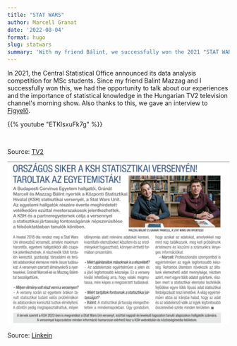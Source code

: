 ```yaml
---
title: "STAT WARS"
author: Marcell Granat
date: '2022-08-04'
format: hugo
slug: statwars
summary: 'With my friend Bálint, we successfully won the 2021 "STAT WARS", due to which we were also featured on a morning TV show and in newspapers'
---
```




In 2021, the Central Statistical Office announced its data analysis competition for MSc students. Since my friend Balint Mazzag and I successfully won this, we had the opportunity to talk about our experiences and the importance of statistical knowledge in the Hungarian TV2 television channel's morning show. Also thanks to this, we gave an interview to [Figyelő](https://digitalstand.hu/olvaso/129772#1).

{{% youtube "ETKlsxuFk7g" %}}

</br>

Source: [TV2](https://tv2play.hu/mokka/oriasi_verseny_es_kihivas_ok_a_statisztika_bajnokai)

<img src="index_files/figure-html/1643274156567.jpeg" width="553" />

Source: [Linkein](https://www.linkedin.com/posts/corvinus-university-of-budapest_ksh-corvinus-activity-6892391371714760704-d4hH?utm_source=share&utm_medium=member_desktop)
